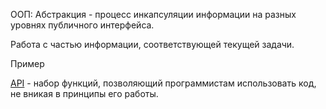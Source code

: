 ООП: Абстракция - процесс инкапсуляции информации на разных уровнях публичного интерфейса. 

Работа с частью информации, соответствующей текущей задачи.

Пример

[API](API.md) - набор функций, позволяющий программистам использовать код, не вникая в принципы его работы. 